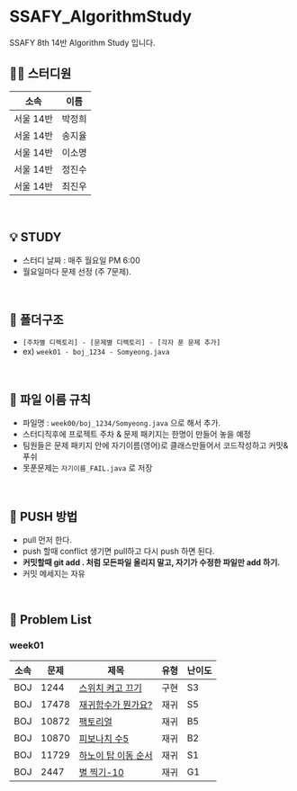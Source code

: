 # SSAFY_AlgorithmStudy
SSAFY 8th 14반 Algorithm Study 입니다.

## 🧚‍♀️ 스터디원
|소속|이름|
|------|---|
|서울 14반|박정희|
|서울 14반|송지율|
|서울 14반|이소명|
|서울 14반|정진수|
|서울 14반|최진우|
<br>

## 💡 STUDY
- 스터디 날짜 : 매주 월요일 PM 6:00
- 월요일마다 문제 선정 (주 7문제). 
<br>
   
## 📁 폴더구조
- ```[주차별 디렉토리] - [문제별 디렉토리] - [각자 푼 문제 추가]```
- ex) ```week01 - boj_1234 - Somyeong.java```
<br>

## 📌 파일 이름 규칙
- 파일명 : ```week00/boj_1234/Somyeong.java``` 으로 해서 추가. 
- 스터디직후에 프로젝트 주차 & 문제 패키지는 한명이 만들어 놓을 예정
- 팀원들은 문제 패키지 안에 자기이름(영어)로 클래스만들어서 코드작성하고 커밋&푸쉬
- 못푼문제는 ```자기이름_FAIL.java``` 로 저장
<br>

## 🔆 PUSH 방법
- pull 먼저 한다.
- push 할때 conflict 생기면 pull하고 다시 push 하면 된다. 
- <b> 커밋할때 git add . 처럼 모든파일 올리지 말고, 자기가 수정한 파일만 add 하기. </b>
- 커밋 메세지는 자유
<br>

## 📖 Problem List
### week01
|소속|문제|제목|유형|난이도|
|---|---|---|---|---|
|BOJ|1244|[스위치 켜고 끄기](https://www.acmicpc.net/problem/1244)|구현|S3|
|BOJ|17478|[재귀함수가 뭔가요?](https://www.acmicpc.net/problem/17478)|재귀|S5|
|BOJ|10872|[팩토리얼](https://www.acmicpc.net/problem/10872)|재귀|B5|
|BOJ|10870|[피보나치 수5](https://www.acmicpc.net/problem/10870)|재귀|B2|
|BOJ|11729|[하노이 탑 이동 순서](https://www.acmicpc.net/problem/11729)|재귀|S1|
|BOJ|2447|[별 찍기-10](https://www.acmicpc.net/problem/2447)|재귀|G1|
